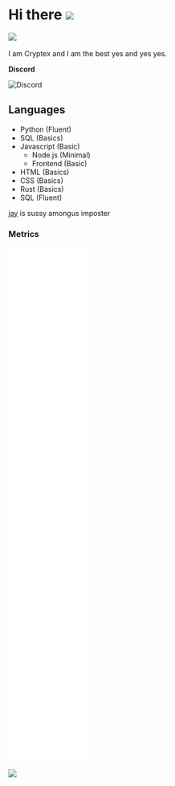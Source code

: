 # Hi there <img src="https://raw.githubusercontent.com/MartinHeinz/MartinHeinz/master/wave.gif" width="30px">

![](https://komarev.com/ghpvc/?username=Cryptex-github)

I am Cryptex and I am the best yes and yes yes.


**Discord**


![Discord](https://discord.c99.nl/widget/theme-1/590323594744168494.png)
## Languages
- Python (Fluent)
- SQL (Basics)
- Javascript (Basic)
  - Node.js (Minimal)
  - Frontend (Basic)
- HTML (Basics)
- CSS (Basics)
- Rust (Basics)
- SQL (Fluent)

[jay](https://github.com/jay3332) is sussy amongus imposter

### Metrics
![Metrics](https://github.com/Cryptex-github/Cryptex-github/blob/main/github-metrics.svg)


![](https://hit.yhype.me/github/profile?user_id=64497526)
